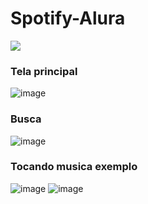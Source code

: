 ﻿# Spotify-Alura
 <p >
<img loading="lazy" src="http://img.shields.io/static/v1?label=STATUS&message=EM%20FINALIZADO&style=for-the-badge"/>
</p>

### Tela principal 
![image](https://github.com/irllamartins/Spotify-Alura/assets/39415559/ca14f13c-cf78-40fd-bd92-5e695b4cbefd)
### Busca
![image](https://github.com/irllamartins/Spotify-Alura/assets/39415559/80672d56-120e-424d-b6de-f8c6e1604120)
### Tocando musica exemplo
![image](https://github.com/irllamartins/Spotify-Alura/assets/39415559/2833f7b4-dcc8-4147-988a-aade79bacf2c)
![image](https://github.com/irllamartins/Spotify-Alura/assets/39415559/03e944f1-2081-457d-b8ec-ee6f1ff9d864)
